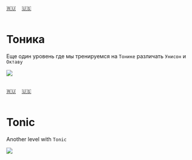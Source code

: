 <span id="ru"><a href='#ru'>🇷🇺</a> &nbsp;&nbsp;&nbsp;<a href='#en'>🇺🇸</a> &nbsp;&nbsp;&nbsp;</span><br><br>

# Тоника

Еще один уровень где мы тренируемся на `Тонике` различать `Унисон` и `Октаву` 

![](https://github.com/stolbitsa/stolbitsa/assets/149964365/e0383da1-7e64-4803-9710-e7466046693b)<br><br>

<span id="en"><a href='#ru'>🇷🇺</a> &nbsp;&nbsp;&nbsp;<a href='#en'>🇺🇸</a> &nbsp;&nbsp;&nbsp;</span><br><br>

# Tonic
Another level with `Tonic`

![](https://github.com/stolbitsa/stolbitsa/assets/149964365/e0383da1-7e64-4803-9710-e7466046693b)<br><br>

